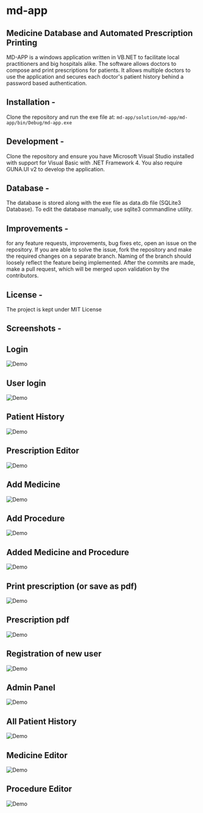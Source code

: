 # md-app
## Medicine Database and Automated Prescription Printing

MD-APP is a windows application written in VB.NET to facilitate local practitioners and big hospitals alike.
The software allows doctors to compose and print prescriptions for patients. 
It allows multiple doctors to use the application and secures each doctor's patient history behind a password based authentication.

## Installation - 
Clone the repository and run the exe file at:
`md-app/solution/md-app/md-app/bin/Debug/md-app.exe`

## Development - 
Clone the repository and ensure you have Microsoft Visual Studio installed with support for Visual Basic with .NET Framework 4.
You also require GUNA.UI v2 to develop the application.

## Database - 
The database is stored along with the exe file as data.db file (SQLite3 Database).
To edit the database manually, use sqlite3 commandline utility.

## Improvements - 
for any feature requests, improvements, bug fixes etc, open an issue on the repository.
If you are able to solve the issue, fork the repository and make the required changes on a separate branch.
Naming of the branch should loosely reflect the feature being implemented.
After the commits are made, make a pull request, which will be merged upon validation by the contributors.

## License - 
The project is kept under MIT License

## Screenshots - 
## Login
![Demo](/screenshots/1)
## User login
![Demo](/screenshots/2)
## Patient History
![Demo](/screenshots/3)
## Prescription Editor
![Demo](/screenshots/4)
## Add Medicine
![Demo](/screenshots/16)
## Add Procedure
![Demo](/screenshots/17)
## Added Medicine and Procedure
![Demo](/screenshots/7)
## Print prescription (or save as pdf)
![Demo](/screenshots/8)
## Prescription pdf
![Demo](/screenshots/9)
## Registration of new user
![Demo](/screenshots/11)
## Admin Panel
![Demo](/screenshots/12)
## All Patient History
![Demo](/screenshots/13)
## Medicine Editor
![Demo](/screenshots/14)
## Procedure Editor
![Demo](/screenshots/15)
